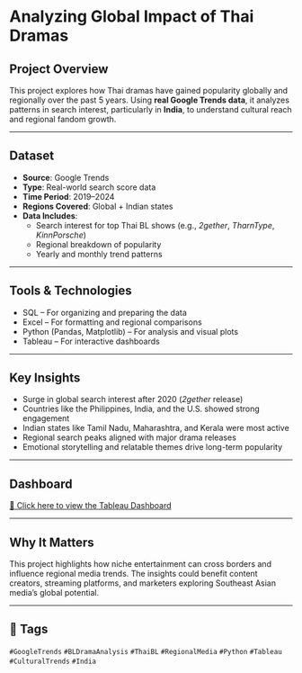 # Analyzing Global Impact of Thai Dramas

## Project Overview  
This project explores how Thai dramas have gained popularity globally and regionally over the past 5 years. Using **real Google Trends data**, it analyzes patterns in search interest, particularly in **India**, to understand cultural reach and regional fandom growth.

---

## Dataset  
- **Source**: Google Trends  
- **Type**: Real-world search score data  
- **Time Period**: 2019–2024  
- **Regions Covered**: Global + Indian states  
- **Data Includes**:
  - Search interest for top Thai BL shows (e.g., *2gether*, *TharnType*, *KinnPorsche*)  
  - Regional breakdown of popularity  
  - Yearly and monthly trend patterns

---

## Tools & Technologies  
- SQL – For organizing and preparing the data  
- Excel – For formatting and regional comparisons  
- Python (Pandas, Matplotlib) – For analysis and visual plots  
- Tableau – For interactive dashboards  

---

##  Key Insights  
-  Surge in global search interest after 2020 (*2gether* release)  
-  Countries like the Philippines, India, and the U.S. showed strong engagement  
-  Indian states like Tamil Nadu, Maharashtra, and Kerala were most active  
-  Regional search peaks aligned with major drama releases  
-  Emotional storytelling and relatable themes drive long-term popularity

---

##  Dashboard  
[🔗 Click here to view the Tableau Dashboard](https://public.tableau.com/app/profile/lekhana.s1303/viz/AnalyzingGlobalImpactofThaiDramas/Main)

---

## Why It Matters  
This project highlights how niche entertainment can cross borders and influence regional media trends. The insights could benefit content creators, streaming platforms, and marketers exploring Southeast Asian media’s global potential.




---

## 📌 Tags  
`#GoogleTrends` `#BLDramaAnalysis` `#ThaiBL` `#RegionalMedia` `#Python` `#Tableau` `#CulturalTrends` `#India`



